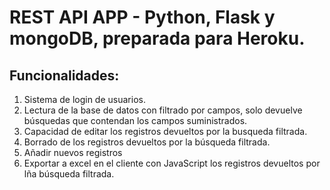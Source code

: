 # REST API APP - Python, Flask y mongoDB, preparada para Heroku.

## Funcionalidades:

1. Sistema de login de usuarios.
2. Lectura de la base de datos con filtrado por campos, solo devuelve búsquedas que contendan los campos suministrados.
3. Capacidad de editar los registros devueltos por la busqueda filtrada.
4. Borrado de los registros devueltos por la búsqueda filtrada.
5. Añadir nuevos registros
6. Exportar a excel en el cliente con JavaScript los registros devueltos por lña búsqueda filtrada.
